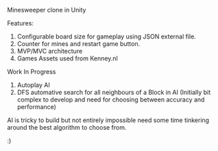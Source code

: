 Minesweeper clone in Unity

Features:
1. Configurable board size for gameplay using JSON external file.
2. Counter for mines and restart game button.
3. MVP/MVC architecture
4. Games Assets used from Kenney.nl


Work In Progress
1. Autoplay AI
2. DFS automative search for all neighbours of a Block in AI (Initially bit complex to develop and need for choosing between accuracy and performance)

AI is tricky to build but not entirely impossible need some time tinkering around the best algorithm to choose from.

:)
